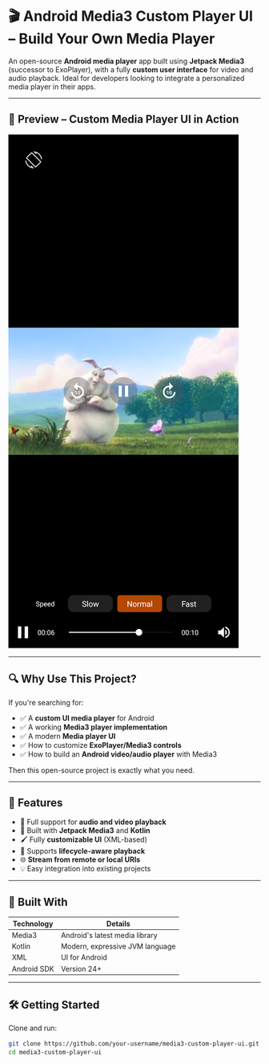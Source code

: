 # 🎬 Android Media3 Custom Player UI – Build Your Own Media Player

An open-source **Android media player** app built using **Jetpack Media3** (successor to ExoPlayer), with a fully **custom user interface** for video and audio playback. Ideal for developers looking to integrate a personalized media player in their apps.

---

## 📸 Preview – Custom Media Player UI in Action

![Android Media3 Custom Player UI](Screensho_1.png "Custom Android Media Player UI with Media3")

---

## 🔍 Why Use This Project?

If you're searching for:

- ✅ A **custom UI media player** for Android
- ✅ A working **Media3 player implementation**
- ✅ A modern **Media player UI**
- ✅ How to customize **ExoPlayer/Media3 controls**
- ✅ How to build an **Android video/audio player** with Media3

Then this open-source project is exactly what you need.

---

## 🚀 Features

- 🎥 Full support for **audio and video playback**
- 🧩 Built with **Jetpack Media3** and **Kotlin**
- 🖌️ Fully **customizable UI** (XML-based)
- 🔄 Supports **lifecycle-aware playback**
- 🌐 **Stream from remote or local URIs**
- 💡 Easy integration into existing projects

---

## 🧱 Built With

| Technology       | Details                             |
|------------------|-------------------------------------|
| Media3           | Android's latest media library      |
| Kotlin           | Modern, expressive JVM language     |
| XML              | UI for Android       |
| Android SDK      | Version 24+                         |

---

## 🛠️ Getting Started

Clone and run:

```bash
git clone https://github.com/your-username/media3-custom-player-ui.git
cd media3-custom-player-ui
